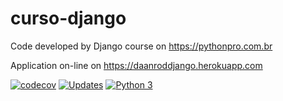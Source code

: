 # curso-django

Code developed by Django course on https://pythonpro.com.br

Application on-line on https://daanroddjango.herokuapp.com

[![codecov](https://codecov.io/gh/daanrod/curso-django/branch/master/graph/badge.svg?token=CGJX4V19BO)](https://codecov.io/gh/daanrod/curso-django)
[![Updates](https://pyup.io/repos/github/daanrod/curso-django/shield.svg)](https://pyup.io/repos/github/daanrod/curso-django/)
[![Python 3](https://pyup.io/repos/github/daanrod/curso-django/python-3-shield.svg)](https://pyup.io/repos/github/daanrod/curso-django/)

